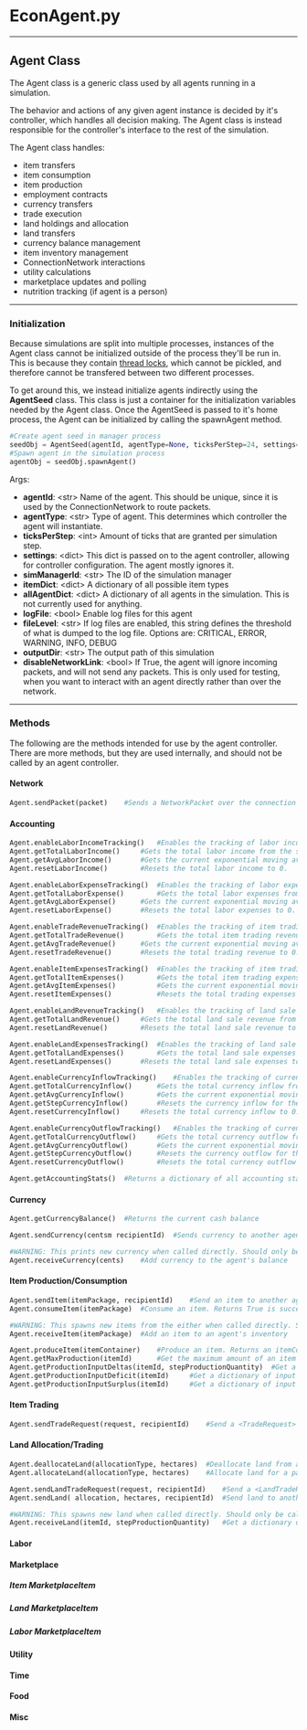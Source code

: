 # EconAgent.py
---
## Agent Class
The Agent class is a generic class used by all agents running in a simulation.

The behavior and actions of any given agent instance is decided by it's controller, which handles all decision making.
The Agent class is instead responsible for the controller's interface to the rest of the simulation.

The Agent class handles:
* item transfers
* item consumption
* item production
* employment contracts
* currency transfers
* trade execution
* land holdings and allocation
* land transfers
* currency balance management
* item inventory management
* ConnectionNetwork interactions
* utility calculations
* marketplace updates and polling
* nutrition tracking (if agent is a person)

---
### Initialization
Because simulations are split into multiple processes, instances of the Agent class cannot be initialized outside of the process they'll be run in. 
This is because they contain [thread locks](https://docs.python.org/3/library/threading.html#lock-objects), which cannot be pickled, and therefore cannot be transfered between two different processes.

To get around this, we instead initialize agents indirectly using the **AgentSeed** class. This class is just a container for the initialization variables needed by the Agent class. Once the AgentSeed is passed to it's home process, the Agent can be initialized by calling the spawnAgent method.
```python
#Create agent seed in manager process
seedObj = AgentSeed(agentId, agentType=None, ticksPerStep=24, settings={}, simManagerId=None, itemDict=None, allAgentDict=None, logFile=True, fileLevel="INFO", outputDir="OUTPUT", disableNetworkLink=False)
#Spawn agent in the simulation process
agentObj = seedObj.spawnAgent()
```
Args:
* **agentId**: \<str\> Name of the agent. This should be unique, since it is used by the ConnectionNetwork to route packets.
* **agentType**: \<str\> Type of agent. This determines which controller the agent will instantiate.
* **ticksPerStep**: \<int\> Amount of ticks that are granted per simulation step.
* **settings**: \<dict\> This dict is passed on to the agent controller, allowing for controller configuration. The agent mostly ignores it.
* **simManagerId**: \<str\> The ID of the simulation manager
* **itemDict**: \<dict\> A dictionary of all possible item types
* **allAgentDict**: \<dict\> A dictionary of all agents in the simulation. This is not currently used for anything.
* **logFile**: \<bool\> Enable log files for this agent
* **fileLevel**: \<str\> If log files are enabled, this string defines the threshold of what is dumped to the log file. Options are: CRITICAL, ERROR, WARNING, INFO, DEBUG
* **outputDir**: \<str\> The output path of this simulation
* **disableNetworkLink**: \<bool\> If True, the agent will ignore incoming packets, and will not send any packets. This is only used for testing, when you want to interact with an agent directly rather than over the network.

---
### Methods
The following are the methods intended for use by the agent controller. There are more methods, but they are used internally, and should not be called by an agent controller.

#### Network
```python
Agent.sendPacket(packet)	#Sends a NetworkPacket over the connection network.
```

#### Accounting
```python
Agent.enableLaborIncomeTracking()	#Enables the tracking of labor income.
Agent.getTotalLaborIncome()		#Gets the total labor income from the start of the simulation.
Agent.getAvgLaborIncome()		#Gets the current exponential moving average labor income per step. 
Agent.resetLaborIncome()		#Resets the total labor income to 0. 
```
```python
Agent.enableLaborExpenseTracking()	#Enables the tracking of labor expenses.
Agent.getTotalLaborExpense()		#Gets the total labor expenses from the start of the simulation.
Agent.getAvgLaborExpense()		#Gets the current exponential moving average labor expenses per step. 
Agent.resetLaborExpense()		#Resets the total labor expenses to 0. 
```
```python
Agent.enableTradeRevenueTracking()	#Enables the tracking of item trading revenue.
Agent.getTotalTradeRevenue()		#Gets the total item trading revenue from the start of the simulation.
Agent.getAvgTradeRevenue()		#Gets the current exponential moving average trading revenue per step. 
Agent.resetTradeRevenue()		#Resets the total trading revenue to 0. 
```
```python
Agent.enableItemExpensesTracking()	#Enables the tracking of item trading expenses.
Agent.getTotalItemExpenses()		#Gets the total item trading expenses from the start of the simulation.
Agent.getAvgItemExpenses()			#Gets the current exponential moving average trading expenses per step. 
Agent.resetItemExpenses()			#Resets the total trading expenses to 0. 
```
```python
Agent.enableLandRevenueTracking()	#Enables the tracking of land sale revenue.
Agent.getTotalLandRevenue()		#Gets the total land sale revenue from the start of the simulation. 
Agent.resetLandRevenue()		#Resets the total land sale revenue to 0. 
```
```python
Agent.enableLandExpensesTracking()	#Enables the tracking of land sale expenses.
Agent.getTotalLandExpenses()		#Gets the total land sale expenses from the start of the simulation. 
Agent.resetLandExpenses()		#Resets the total land sale expenses to 0. 
```
```python
Agent.enableCurrencyInflowTracking()	#Enables the tracking of currency inflow.
Agent.getTotalCurrencyInflow()		#Gets the total currency inflow from the start of the simulation.
Agent.getAvgCurrencyInflow()		#Gets the current exponential moving average of curreny inflow per step. 
Agent.getStepCurrencyInflow()		#Resets the currency inflow for the previous simulation step. 
Agent.resetCurrencyInflow()		#Resets the total currency inflow to 0. 
```
```python
Agent.enableCurrencyOutflowTracking()	#Enables the tracking of currency outflow.
Agent.getTotalCurrencyOutflow()		#Gets the total currency outflow from the start of the simulation.
Agent.getAvgCurrencyOutflow()		#Gets the current exponential moving average of curreny outflow per step. 
Agent.getStepCurrencyOutflow()		#Resets the currency outflow for the previous simulation step. 
Agent.resetCurrencyOutflow()		#Resets the total currency outflow to 0. 
```
```python
Agent.getAccountingStats()	#Returns a dictionary of all accounting stats
```

#### Currency
```python
Agent.getCurrencyBalance()	#Returns the current cash balance
```
```python
Agent.sendCurrency(centsm recipientId)	#Sends currency to another agent. Returns True is successful, False if not
```
```python
#WARNING: This prints new currency when called directly. Should only be called directly during simulation setup.
Agent.receiveCurrency(cents)	#Add currency to the agent's balance
```

#### Item Production/Consumption
```python
Agent.sendItem(itemPackage, recipientId)	#Send an item to another agent. Returns True is successful, False if not
Agent.consumeItem(itemPackage)	#Consume an item. Returns True is successful, False if not
```
```python
#WARNING: This spawns new items from the either when called directly. Should only be called directly during simulation setup.
Agent.receiveItem(itemPackage)	#Add an item to an agent's inventory
```
```python
Agent.produceItem(itemContainer)	#Produce an item. Returns an itemContainer if successful, False if not
Agent.getMaxProduction(itemId)		#Get the maximum amount of an item this agent can produce
Agent.getProductionInputDeltas(itemId, stepProductionQuantity)	#Get a dictionary of input surpluses and deficits for a target production quantity per step
Agent.getProductionInputDeficit(itemId)		#Get a dictionary of input deficits for a target production quantity per step
Agent.getProductionInputSurplus(itemId)		#Get a dictionary of input deficits for a target production quantity per step
```

#### Item Trading
```python
Agent.sendTradeRequest(request, recipientId)	#Send a <TradeRequest> to another agent. Will execute trade if accepted
```

#### Land Allocation/Trading
```python
Agent.deallocateLand(allocationType, hectares)	#Deallocate land from a particular use. Returns True is successful, False if not
Agent.allocateLand(allocationType, hectares)	#Allocate land for a particular use. Returns True is successful, False if not
```
```python
Agent.sendLandTradeRequest(request, recipientId)	#Send a <LandTradeRequest> to another agent. Will execute trade if accepted
Agent.sendLand( allocation, hectares, recipientId)	#Send land to another agent. Returns True is successful, False if not
```
```python
#WARNING: This spawns new land when called directly. Should only be called directly during simulation setup.
Agent.receiveLand(itemId, stepProductionQuantity)	#Get a dictionary of input surpluses and deficits for a target production quantity per step
```

#### Labor

#### Marketplace

##### Item MarketplaceItem

##### Land MarketplaceItem

##### Labor MarketplaceItem

#### Utility

#### Time

#### Food

#### Misc